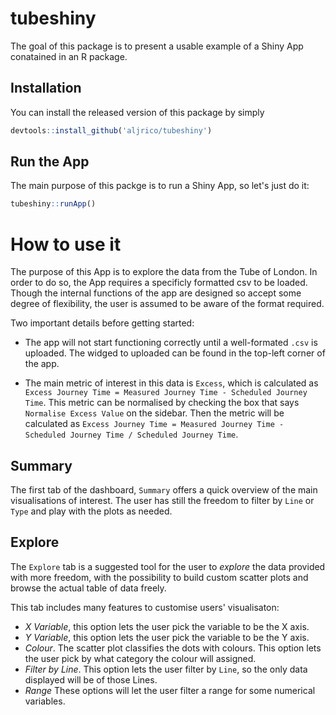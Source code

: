 # tubeshiny

<!-- badges: start -->
<!-- badges: end -->

The goal of this package is to present a usable example of a Shiny App conatained in an R package.

## Installation

You can install the released version of this package by simply

``` r
devtools::install_github('aljrico/tubeshiny')
```

## Run the App

The main purpose of this packge is to run a Shiny App, so let's just do it:

``` r
tubeshiny::runApp()
```


# How to use it

The purpose of this App is to explore the data from the Tube of London. In order to do so, the App requires a specificly formatted csv to be loaded. Though the internal functions of the app are designed so accept some degree of flexibility, the user is assumed to be aware of the format required.

Two important details before getting started:

* The app will not start functioning correctly until a well-formated `.csv` is uploaded. The widged to uploaded can be found in the top-left corner of the app.

* The main metric of interest in this data is `Excess`, which is calculated as `Excess Journey Time = Measured Journey Time - Scheduled Journey Time`. This metric can be normalised by checking the box that says `Normalise Excess Value` on the sidebar. Then the metric will be calculated as `Excess Journey Time = Measured Journey Time - Scheduled Journey Time / Scheduled Journey Time`.

## Summary

The first tab of the dashboard, `Summary` offers a quick overview of the main visualisations of interest. The user has still the freedom to filter by `Line` or `Type` and play with the plots as needed.

## Explore

The `Explore` tab is a suggested tool for the user to _explore_ the data provided with more freedom, with the possibility to build custom scatter plots and browse the actual table of data freely.

This tab includes many features to customise users' visualisaton:

* *X Variable*, this option lets the user pick the variable to be the X axis.
* *Y Variable*, this option lets the user pick the variable to be the Y axis.
* *Colour*. The scatter plot classifies the dots with colours. This option lets the user pick by what category the colour will assigned.
* *Filter by Line*. This option lets the user filter by `Line`, so the only data displayed will be of those Lines.
* *Range* These options will let the user filter a range for some numerical variables.

